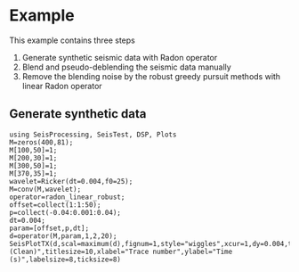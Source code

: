 # Example

This example contains three steps

1. Generate synthetic seismic data with Radon operator
2. Blend and pseudo-deblending the seismic data manually
3. Remove the blending noise by the robust greedy pursuit methods with linear Radon operator

## Generate synthetic data

```@example example
using SeisProcessing, SeisTest, DSP, Plots
M=zeros(400,81);
M[100,50]=1;
M[200,30]=1;
M[300,50]=1;
M[370,35]=1;
wavelet=Ricker(dt=0.004,f0=25);
M=conv(M,wavelet);
operator=radon_linear_robust;
offset=collect(1:1:50);
p=collect(-0.04:0.001:0.04);
dt=0.004;
param=[offset,p,dt];
d=operator(M,param,1,2,20);
SeisPlotTX(d,scal=maximum(d),fignum=1,style="wiggles",xcur=1,dy=0.004,title="(Clean)",titlesize=10,xlabel="Trace number",ylabel="Time (s)",labelsize=8,ticksize=8)
```
